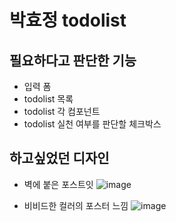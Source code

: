 # 박효정 todolist

## 필요하다고 판단한 기능

- 입력 폼
- todolist 목록
- todolist 각 컴포넌트
- todolist 실천 여부를 판단할 체크박스


## 하고싶었던 디자인

- 벽에 붙은 포스트잇
![image](https://user-images.githubusercontent.com/124596022/231625983-f17639c7-8728-4fee-af32-6e1ec4f777d6.png)

- 비비드한 컬러의 포스터 느낌
![image](https://user-images.githubusercontent.com/124596022/231626182-2db30b9a-dcc9-4eaf-944a-f11b55da2bb7.png)
